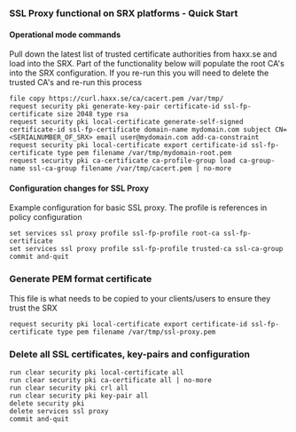 ### SSL Proxy functional on SRX platforms - Quick Start

#### Operational mode commands
Pull down the latest list of trusted certificate authorities from haxx.se and load into the SRX.
Part of the functionality below will populate the root CA's into the SRX configuration. 
If you re-run this you will need to delete the trusted CA's and re-run this process
```
file copy https://curl.haxx.se/ca/cacert.pem /var/tmp/
request security pki generate-key-pair certificate-id ssl-fp-certificate size 2048 type rsa
request security pki local-certificate generate-self-signed certificate-id ssl-fp-certificate domain-name mydomain.com subject CN=<SERIALNUMBER_OF_SRX> email user@mydomain.com add-ca-constraint
request security pki local-certificate export certificate-id ssl-fp-certificate type pem filename /var/tmp/mydomain-root.pem
request security pki ca-certificate ca-profile-group load ca-group-name ssl-ca-group filename /var/tmp/cacert.pem | no-more 
```

#### Configuration changes for SSL Proxy
Example configuration for basic SSL proxy. 
The profile is references in policy configuration
```
set services ssl proxy profile ssl-fp-profile root-ca ssl-fp-certificate
set services ssl proxy profile ssl-fp-profile trusted-ca ssl-ca-group    
commit and-quit
```
### Generate PEM format certificate
This file is what needs to be copied to your clients/users to ensure they trust the SRX 
```
request security pki local-certificate export certificate-id ssl-fp-certificate type pem filename /var/tmp/ssl-proxy.pem 
```

### Delete all SSL certificates, key-pairs and configuration

```
run clear security pki local-certificate all 
run clear security pki ca-certificate all | no-more       
run clear security pki crl all               
run clear security pki key-pair all 
delete security pki
delete services ssl proxy
commit and-quit
```
